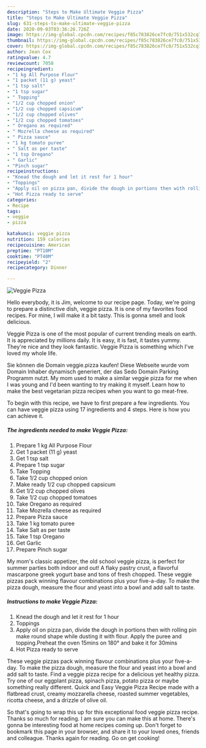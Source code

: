 ```yaml
---
description: "Steps to Make Ultimate Veggie Pizza"
title: "Steps to Make Ultimate Veggie Pizza"
slug: 631-steps-to-make-ultimate-veggie-pizza
date: 2020-09-03T03:36:26.726Z
image: https://img-global.cpcdn.com/recipes/f85c783826ce7fc0/751x532cq70/veggie-pizza-recipe-main-photo.jpg
thumbnail: https://img-global.cpcdn.com/recipes/f85c783826ce7fc0/751x532cq70/veggie-pizza-recipe-main-photo.jpg
cover: https://img-global.cpcdn.com/recipes/f85c783826ce7fc0/751x532cq70/veggie-pizza-recipe-main-photo.jpg
author: Jean Cox
ratingvalue: 4.7
reviewcount: 7058
recipeingredient:
- "1 kg All Purpose Flour"
- "1 packet (11 g) yeast"
- "1 tsp salt"
- "1 tsp sugar"
- " Topping"
- "1/2 cup chopped onion"
- "1/2 cup chopped capsicum"
- "1/2 cup chopped olives"
- "1/2 cup chopped tomatoes"
- " Oregano as required"
- " Mozrella cheese as required"
- " Pizza sauce"
- "1 kg tomato puree"
- " Salt as per taste"
- "1 tsp Oregano"
- " Garlic"
- "Pinch sugar"
recipeinstructions:
- "Knead the dough and let it rest for 1 hour"
- "Toppings"
- "Apply oil on pizza pan, divide the dough in portions then with rolling pin make round shape while dusting it with flour. Apply the puree and topping.Preheat the oven 15mins on 180° and bake it for 30mins"
- "Hot Pizza ready to serve"
categories:
- Recipe
tags:
- veggie
- pizza

katakunci: veggie pizza 
nutrition: 159 calories
recipecuisine: American
preptime: "PT10M"
cooktime: "PT40M"
recipeyield: "2"
recipecategory: Dinner

---
```



![Veggie Pizza](https://img-global.cpcdn.com/recipes/f85c783826ce7fc0/751x532cq70/veggie-pizza-recipe-main-photo.jpg)

Hello everybody, it is Jim, welcome to our recipe page. Today, we're going to prepare a distinctive dish, veggie pizza. It is one of my favorites food recipes. For mine, I will make it a bit tasty. This is gonna smell and look delicious.

Veggie Pizza is one of the most popular of current trending meals on earth. It is appreciated by millions daily. It is easy, it is fast, it tastes yummy. They're nice and they look fantastic. Veggie Pizza is something which I've loved my whole life.

Sie können die Domain veggie.pizza kaufen! Diese Webseite wurde vom Domain Inhaber dynamisch generiert, der das Sedo Domain Parking Programm nutzt. My mom used to make a similar veggie pizza for me when I was young and I&#39;d been wanting to try making it myself. Learn how to make the best vegetarian pizza recipes when you want to go meat-free.


To begin with this recipe, we have to first prepare a few ingredients. You can have veggie pizza using 17 ingredients and 4 steps. Here is how you can achieve it.

<!--inarticleads1-->

##### The ingredients needed to make Veggie Pizza:

1. Prepare 1 kg All Purpose Flour
1. Get 1 packet (11 g) yeast
1. Get 1 tsp salt
1. Prepare 1 tsp sugar
1. Take  Topping
1. Take 1/2 cup chopped onion
1. Make ready 1/2 cup chopped capsicum
1. Get 1/2 cup chopped olives
1. Take 1/2 cup chopped tomatoes
1. Take  Oregano as required
1. Take  Mozrella cheese as required
1. Prepare  Pizza sauce
1. Take 1 kg tomato puree
1. Take  Salt as per taste
1. Take 1 tsp Oregano
1. Get  Garlic
1. Prepare Pinch sugar


My mom&#39;s classic appetizer, the old school veggie pizza, is perfect for summer parties both indoor and out! A flaky pastry crust, a flavorful mascarpone greek yogurt base and tons of fresh chopped. These veggie pizzas pack winning flavour combinations plus your five-a-day. To make the pizza dough, measure the flour and yeast into a bowl and add salt to taste. 

<!--inarticleads2-->

##### Instructions to make Veggie Pizza:

1. Knead the dough and let it rest for 1 hour
1. Toppings
1. Apply oil on pizza pan, divide the dough in portions then with rolling pin make round shape while dusting it with flour. Apply the puree and topping.Preheat the oven 15mins on 180° and bake it for 30mins
1. Hot Pizza ready to serve


These veggie pizzas pack winning flavour combinations plus your five-a-day. To make the pizza dough, measure the flour and yeast into a bowl and add salt to taste. Find a veggie pizza recipe for a delicious yet healthy pizza. Try one of our eggplant pizza, spinach pizza, potato pizza or maybe something really different. Quick and Easy Veggie Pizza Recipe made with a flatbread crust, creamy mozzarella cheese, roasted summer vegetables, ricotta cheese, and a drizzle of olive oil. 

So that's going to wrap this up for this exceptional food veggie pizza recipe. Thanks so much for reading. I am sure you can make this at home. There's gonna be interesting food at home recipes coming up. Don't forget to bookmark this page in your browser, and share it to your loved ones, friends and colleague. Thanks again for reading. Go on get cooking!
